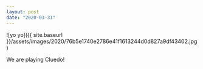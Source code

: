 ```yaml
---
layout: post
date: "2020-03-31"
---
```


![yo yo]({{ site.baseurl }}/assets/images/2020/76b5e1740e2786e41f1613244d0d827a9df43402.jpg)

We are playing Cluedo!
